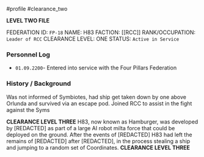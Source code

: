 #profile #clearance_two 

**LEVEL TWO FILE**

FEDERATION ID: `FP-18`
NAME: H83
FACTION: [[RCC]]
RANK/OCCUPATION: `Leader of RCC`
CLEARANCE LEVEL: ONE
STATUS: `Active in Service`

### Personnel Log
- `01.09.2200`- Entered into service with the Four Pillars Federation

### History / Background
Was not informed of Symbiotes, had ship get taken down by one above Orlunda and survived via an escape pod. Joined RCC to assist in the fight against the Syms 

**CLEARANCE LEVEL THREE**
H83, now known as Hamburger, was developed by [REDACTED] as part of a large AI robot milta force that could be deployed on the ground. After the events of [REDACTED] H83 had left the remains of [REDACTED] after [REDACTED], in the process stealing a ship and jumping to a random set of Coordinates.
**CLEARANCE LEVEL THREE**
